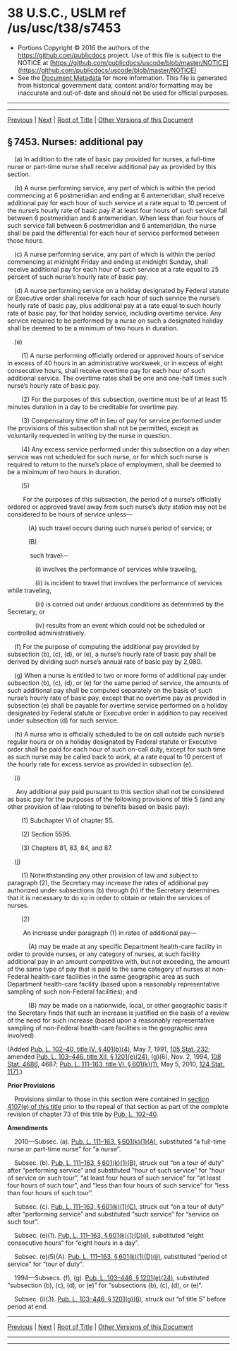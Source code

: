 ---
---

# 38 U.S.C., USLM ref /us/usc/t38/s7453

* Portions Copyright © 2016 the authors of the https://github.com/publicdocs project.
  Use of this file is subject to the NOTICE at [https://github.com/publicdocs/uscode/blob/master/NOTICE](https://github.com/publicdocs/uscode/blob/master/NOTICE)
* See the [Document Metadata](././../../../../../..//README.md) for more information.
  This file is generated from historical government data; content and/or formatting may be inaccurate and out-of-date and should not be used for official purposes.

----------
----------

[Previous](./../../../../../..//us/usc/t38/ptV/ch74/schIV/m__us_usc_t38_s7452.md) | [Next](./../../../../../..//us/usc/t38/ptV/ch74/schIV/m__us_usc_t38_s7454.md) | [Root of Title](./../../../../../../) | [Other Versions of this Document](https://publicdocs.github.io/go/links?ns=uslm&ref=%2Fus%2Fusc%2Ft38%2Fs7453)

## § 7453. Nurses: additional pay

    (a) In addition to the rate of basic pay provided for nurses, a full-time nurse or part-time nurse shall receive additional pay as provided by this section.

    (b) A nurse performing service, any part of which is within the period commencing at 6 postmeridian and ending at 6 antemeridian, shall receive additional pay for each hour of such service at a rate equal to 10 percent of the nurse’s hourly rate of basic pay if at least four hours of such service fall between 6 postmeridian and 6 antemeridian. When less than four hours of such service fall between 6 postmeridian and 6 antemeridian, the nurse shall be paid the differential for each hour of service performed between those hours.

    (c) A nurse performing service, any part of which is within the period commencing at midnight Friday and ending at midnight Sunday, shall receive additional pay for each hour of such service at a rate equal to 25 percent of such nurse’s hourly rate of basic pay.

    (d) A nurse performing service on a holiday designated by Federal statute or Executive order shall receive for each hour of such service the nurse’s hourly rate of basic pay, plus additional pay at a rate equal to such hourly rate of basic pay, for that holiday service, including overtime service. Any service required to be performed by a nurse on such a designated holiday shall be deemed to be a minimum of two hours in duration.

    (e)

        (1) A nurse performing officially ordered or approved hours of service in excess of 40 hours in an administrative workweek, or in excess of eight consecutive hours, shall receive overtime pay for each hour of such additional service. The overtime rates shall be one and one-half times such nurse’s hourly rate of basic pay.

        (2) For the purposes of this subsection, overtime must be of at least 15 minutes duration in a day to be creditable for overtime pay.

        (3) Compensatory time off in lieu of pay for service performed under the provisions of this subsection shall not be permitted, except as voluntarily requested in writing by the nurse in question.

        (4) Any excess service performed under this subsection on a day when service was not scheduled for such nurse, or for which such nurse is required to return to the nurse’s place of employment, shall be deemed to be a minimum of two hours in duration.

        (5)

         For the purposes of this subsection, the period of a nurse’s officially ordered or approved travel away from such nurse’s duty station may not be considered to be hours of service unless—

            (A) such travel occurs during such nurse’s period of service; or

            (B)

             such travel—

                (i) involves the performance of services while traveling,

                (ii) is incident to travel that involves the performance of services while traveling,

                (iii) is carried out under arduous conditions as determined by the Secretary, or

                (iv) results from an event which could not be scheduled or controlled administratively.

    (f) For the purpose of computing the additional pay provided by subsection (b), (c), (d), or (e), a nurse’s hourly rate of basic pay shall be derived by dividing such nurse’s annual rate of basic pay by 2,080.

    (g) When a nurse is entitled to two or more forms of additional pay under subsection (b), (c), (d), or (e) for the same period of service, the amounts of such additional pay shall be computed separately on the basis of such nurse’s hourly rate of basic pay, except that no overtime pay as provided in subsection (e) shall be payable for overtime service performed on a holiday designated by Federal statute or Executive order in addition to pay received under subsection (d) for such service.

    (h) A nurse who is officially scheduled to be on call outside such nurse’s regular hours or on a holiday designated by Federal statute or Executive order shall be paid for each hour of such on-call duty, except for such time as such nurse may be called back to work, at a rate equal to 10 percent of the hourly rate for excess service as provided in subsection (e).

    (i)

     Any additional pay paid pursuant to this section shall not be considered as basic pay for the purposes of the following provisions of title 5 (and any other provision of law relating to benefits based on basic pay):

        (1) Subchapter VI of chapter 55.

        (2) Section 5595.

        (3) Chapters 81, 83, 84, and 87.

    (j)

        (1) Notwithstanding any other provision of law and subject to paragraph (2), the Secretary may increase the rates of additional pay authorized under subsections (b) through (h) if the Secretary determines that it is necessary to do so in order to obtain or retain the services of nurses.

        (2)

         An increase under paragraph (1) in rates of additional pay—

            (A) may be made at any specific Department health-care facility in order to provide nurses, or any category of nurses, at such facility additional pay in an amount competitive with, but not exceeding, the amount of the same type of pay that is paid to the same category of nurses at non-Federal health-care facilities in the same geographic area as such Department health-care facility (based upon a reasonably representative sampling of such non-Federal facilities); and

            (B) may be made on a nationwide, local, or other geographic basis if the Secretary finds that such an increase is justified on the basis of a review of the need for such increase (based upon a reasonably representative sampling of non-Federal health-care facilities in the geographic area involved).

(Added [Pub. L. 102–40, title IV, § 401(b)(4)][/us/pl/102/40/s401/b/4], May 7, 1991, [105 Stat. 232][/us/stat/105/232]; amended [Pub. L. 103–446, title XII, § 1201(e)(24)][/us/pl/103/446/s1201/e/24], (g)(6), Nov. 2, 1994, [108 Stat. 4686][/us/stat/108/4686], 4687; [Pub. L. 111–163, title VI, § 601(k)(1)][/us/pl/111/163/s601/k/1], May 5, 2010, [124 Stat. 1171][/us/stat/124/1171].)

 __Prior Provisions__ 

    Provisions similar to those in this section were contained in [section 4107(e) of this title][/us/usc/t38/s4107/e] prior to the repeal of that section as part of the complete revision of chapter 73 of this title by [Pub. L. 102–40][/us/pl/102/40].

 __Amendments__ 

    2010—Subsec. (a). [Pub. L. 111–163, § 601(k)(1)(A)][/us/pl/111/163/s601/k/1/A], substituted “a full-time nurse or part-time nurse” for “a nurse”.

    Subsec. (b). [Pub. L. 111–163, § 601(k)(1)(B)][/us/pl/111/163/s601/k/1/B], struck out “on a tour of duty” after “performing service” and substituted “hour of such service” for “hour of service on such tour”, “at least four hours of such service” for “at least four hours of such tour”, and “less than four hours of such service” for “less than four hours of such tour”.

    Subsec. (c). [Pub. L. 111–163, § 601(k)(1)(C)][/us/pl/111/163/s601/k/1/C], struck out “on a tour of duty” after “performing service” and substituted “such service” for “service on such tour”.

    Subsec. (e)(1). [Pub. L. 111–163, § 601(k)(1)(D)(i)][/us/pl/111/163/s601/k/1/D/i], substituted “eight consecutive hours” for “eight hours in a day”.

    Subsec. (e)(5)(A). [Pub. L. 111–163, § 601(k)(1)(D)(ii)][/us/pl/111/163/s601/k/1/D/ii], substituted “period of service” for “tour of duty”.

    1994—Subsecs. (f), (g). [Pub. L. 103–446, § 1201(e)(24)][/us/pl/103/446/s1201/e/24], substituted “subsection (b), (c), (d), or (e)” for “subsections (b), (c), (d), or (e)”.

    Subsec. (i)(3). [Pub. L. 103–446, § 1201(g)(6)][/us/pl/103/446/s1201/g/6], struck out “of title 5” before period at end.

----------

[Previous](./../../../../../..//us/usc/t38/ptV/ch74/schIV/m__us_usc_t38_s7452.md) | [Next](./../../../../../..//us/usc/t38/ptV/ch74/schIV/m__us_usc_t38_s7454.md) | [Root of Title](./../../../../../../) | [Other Versions of this Document](https://publicdocs.github.io/go/links?ns=uslm&ref=%2Fus%2Fusc%2Ft38%2Fs7453)

----------
----------

[/us/pl/102/40/s401/b/4]: https://publicdocs.github.io/go/links?ns=uslm&ref=%2Fus%2Fpl%2F102%2F40%2Fs401%2Fb%2F4
[/us/stat/105/232]: https://publicdocs.github.io/go/links?ns=uslm&ref=%2Fus%2Fstat%2F105%2F232
[/us/pl/103/446/s1201/e/24]: https://publicdocs.github.io/go/links?ns=uslm&ref=%2Fus%2Fpl%2F103%2F446%2Fs1201%2Fe%2F24
[/us/stat/108/4686]: https://publicdocs.github.io/go/links?ns=uslm&ref=%2Fus%2Fstat%2F108%2F4686
[/us/pl/111/163/s601/k/1]: https://publicdocs.github.io/go/links?ns=uslm&ref=%2Fus%2Fpl%2F111%2F163%2Fs601%2Fk%2F1
[/us/stat/124/1171]: https://publicdocs.github.io/go/links?ns=uslm&ref=%2Fus%2Fstat%2F124%2F1171
[/us/usc/t38/s4107/e]: https://publicdocs.github.io/go/links?ns=uslm&ref=%2Fus%2Fusc%2Ft38%2Fs4107%2Fe
[/us/pl/102/40]: https://publicdocs.github.io/go/links?ns=uslm&ref=%2Fus%2Fpl%2F102%2F40
[/us/pl/111/163/s601/k/1/A]: https://publicdocs.github.io/go/links?ns=uslm&ref=%2Fus%2Fpl%2F111%2F163%2Fs601%2Fk%2F1%2FA
[/us/pl/111/163/s601/k/1/B]: https://publicdocs.github.io/go/links?ns=uslm&ref=%2Fus%2Fpl%2F111%2F163%2Fs601%2Fk%2F1%2FB
[/us/pl/111/163/s601/k/1/C]: https://publicdocs.github.io/go/links?ns=uslm&ref=%2Fus%2Fpl%2F111%2F163%2Fs601%2Fk%2F1%2FC
[/us/pl/111/163/s601/k/1/D/i]: https://publicdocs.github.io/go/links?ns=uslm&ref=%2Fus%2Fpl%2F111%2F163%2Fs601%2Fk%2F1%2FD%2Fi
[/us/pl/111/163/s601/k/1/D/ii]: https://publicdocs.github.io/go/links?ns=uslm&ref=%2Fus%2Fpl%2F111%2F163%2Fs601%2Fk%2F1%2FD%2Fii
[/us/pl/103/446/s1201/e/24]: https://publicdocs.github.io/go/links?ns=uslm&ref=%2Fus%2Fpl%2F103%2F446%2Fs1201%2Fe%2F24
[/us/pl/103/446/s1201/g/6]: https://publicdocs.github.io/go/links?ns=uslm&ref=%2Fus%2Fpl%2F103%2F446%2Fs1201%2Fg%2F6



